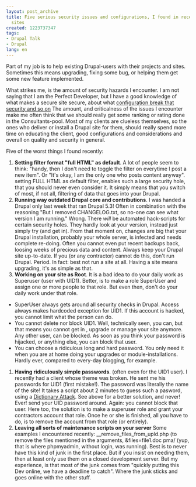 ```yaml
---
layout: post_archive
title: Five serious security issues and configurations, I found in recent clients
  sites
created: 1223737347
tags:
- Drupal Talk
- Drupal
lang: en
---
```

Part of my job is to help existing Drupal-users with their projects and sites. Sometimes this means upgrading, fixing some bug, or helping them get some new feature implemented. 

What strikes me, is the amount of security hazards I encounter. I am not saying that I am the Perfect Developer, but I have a good knowledge of what makes a secure site secure, about what [configuration break that security and so on](/publications/blogs/2006-02-12-some_tips_for_adminstrators_and_multisite_providers_to_make_drupal_more_secure)
The amount, and criticalness of the issues I encounter make me often think that we should really get some ranking or rating done in the Consultants-pool. Most of my clients are clueless themselves, so the ones who deliver or install a Drupal site for them, should really spend more time on educating the client, good configurations and considerations and overall on quality and security in general.

Five of the worst things I found recently: <!--break-->

1. **Setting filter format "full HTML" as default**. A lot of people seem to think: "handy, then I don't need to toggle the filter on everytime I post a new item". Or "It's okay, I am the only one who posts content anyway". setting FULL HTML as default filter, enables such a large security hole, that you should never even consider it. It simply means that you switch of most, if not all, filtering of data that goes into your Drupal. 
1. **Running way outdated Drupal core and contributions**. I was handed a Drupal only last week that ran Drupal 5.3! Often in combination with the reasoning "But I removed CHANGELOG.txt, so no-one can see what version I am running." Wrong. There _will_ be automated hack-scripts for certain security holes. They hardly look at your version, instead just simply try (and get in). From that moment on, changes are big that your Drupal installation, probably your whole server, is infected and needs complete re-doing. Often you cannot even put recent backups back, loosing weeks of precious data and content. Always keep your Drupal site up-to-date. If you (or any contractor) cannot do this, don't run Drupal. Period. In fact: best not run a site at all. Having a site means upgrading, it's as simple as that. 
1. **Working on your site as Root**. It is a bad idea to do your daily work as Superuser (user with UID1). Better, is to make a role SuperUser and assign one or more people to that role. But even then, don't do your daily work under that role. 
 * SuperUser always gets around all security checks in Drupal. Access always makes hardcoded exception for UID1. If this account is hacked, you cannot limit what the person can do.
 * You cannot delete nor block UID1. Well, technically seen, you can, but that means you cannot get in , upgrade or manage your site anymore. Any other user, can be blocked. As soon as you think your password is hijacked, or anything else, you can block that user.
 * You can choose a ridiculous long and hard password. You only need it when you are at home doing your upgrades or module-installations. Hardly ever, compared to every-day blogging, for example.
1. **Having ridiculously simple passwords**. (often even for the UID1 user). I recently had a client whose theme was broken. He sent me his passwords for UID1 (first mistake!). The password was literally the name of the site! It takes a script about 2 minutes to guess such a pasword, using a [Dictionary Attack](http://en.wikipedia.org/wiki/Dictionary_attack). See above for a better solution, and never! Ever! send your UID password around. Again: you cannot block that user. Here too, the solution is to make a superuser role and grant your contractors account that role. Once he or she is finished, all you have to do, is to remove the account from that role (or entirely).
1. **Leaving all sorts of maintenance scripts on your server** Some examples I encountered recently: \_\_remove_files_from_upld.php (to remove the files mentioned in the arguments, &files=file1.doc pma/ (yup, that is where phpmyadmin, without login, was running). Best is to never have this kind of junk in the first place. But if you insist on needing them, then at least only use them on a closed development server. But my experience, is that most of the junk comes from "quickly putting this Dev online, we have a deadline to catch". Where the junk sticks and goes online with the other stuff.
